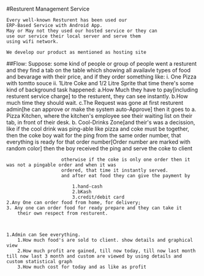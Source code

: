 #Resturent Management Service

    Every well-known Resturent has been used our 
    ERP-Based Service with Android App.
    May or May not they used our hosted service or they can
    use our service their local server and serve them
    using wifi network.
    
    We develop our product as mentioned as hosting site
    
##Flow:
    Suppose:
    some kind of people or group of people went a resturent and they 
    find a tab on the table which showing all availavle types
    of food and bevarage with their price, and if they 
    order something like:
        i. One Pizza with tomtto souce
        ii. 1Litre Coke and 1/2 Litre Sprite
        that time 
        there's some kind of background task happened:
            a.How Much they have to pay[including resturent service charge] to the resturent, they can see instantly.
            b.How much time they should wait.
            c.The Request was gone at first resturent admin[he can approve or make the system auto-Approve]
                then it goes to 
                    a. Pizza Kitchen, where the kitchen's employee see their waiting list on their tab, in front of their desk.
                    b. Cool-Drinks Zone[and their's was a decission, like if the cool drink was ping-able like pizza and coke
                        must be together, then the coke boy wait for the ping from the same order number, that everything is 
                        ready for that order number[Order number are marked with random color]
                        then the boy received the ping and serve the coke to client
                        
                        otherwise if the coke is only one order then it was not a pingable order and when it was 
                        ordered, that time it instantly served.
                        and after eat food they can give the payment by 
                        
                            1.hand-cash    
                            2.bKash
                            3.credit/debit card
    2.Any One can order food from home, for delivery;
    3. Any one can order food for ready prepare and they can take it 
        their own respect from resturent.
        
        
        
    1.Admin can See everything.
        1.How much food's are sold to client. show details and graphical view
        2.How much profit are gained, till now today, till now last month till now last 3 month and custom are viewed by using details and custom statistical graph
        3.How much cost for today and as like as profit
   
    
